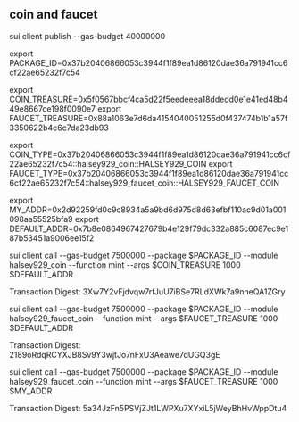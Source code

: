 ## coin and faucet

sui client publish --gas-budget 40000000

export PACKAGE_ID=0x37b20406866053c3944f1f89ea1d86120dae36a791941cc6cf22ae65232f7c54

export COIN_TREASURE=0x5f0567bbcf4ca5d22f5eedeeea18ddedd0e1e41ed48b449e8667ce198f0090e7
export FAUCET_TREASURE=0x88a1063e7d6da4154040051255d0f437474b1b1a57f3350622b4e6c7da23db93 

export COIN_TYPE=0x37b20406866053c3944f1f89ea1d86120dae36a791941cc6cf22ae65232f7c54::halsey929_coin::HALSEY929_COIN
export FAUCET_TYPE=0x37b20406866053c3944f1f89ea1d86120dae36a791941cc6cf22ae65232f7c54::halsey929_faucet_coin::HALSEY929_FAUCET_COIN

export MY_ADDR=0x2d92259fd0c9c8934a5a9bd6d975d8d63efbf110ac9d01a001098aa55525bfa9
export DEFAULT_ADDR=0x7b8e0864967427679b4e129f79dc332a885c6087ec9e187b53451a9006ee15f2

sui client call --gas-budget 7500000 --package $PACKAGE_ID --module halsey929_coin --function mint --args $COIN_TREASURE 1000 $DEFAULT_ADDR

Transaction Digest: 3Xw7Y2vFjdvqw7rfJuU7iBSe7RLdXWk7a9nneQA1ZGry

sui client call --gas-budget 7500000 --package $PACKAGE_ID --module halsey929_faucet_coin --function mint --args $FAUCET_TREASURE 1000 $DEFAULT_ADDR

Transaction Digest: 2189oRdqRCYXJB8Sv9Y3wjtJo7nFxU3Aeawe7dUGQ3gE

sui client call --gas-budget 7500000 --package $PACKAGE_ID --module halsey929_faucet_coin --function mint --args $FAUCET_TREASURE 1000 $MY_ADDR

Transaction Digest: 5a34JzFn5PSVjZJt1LWPXu7XYxiL5jWeyBhHvWppDtu4
